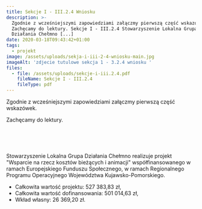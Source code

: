 ```yaml
---
title: Sekcje I - III.2.4 Wniosku
description: >-
  Zgodnie z wcześniejszymi zapowiedziami załączmy pierwszą część wskazówek.
  Zachęcamy do lektury. Sekcje I - III.2.4 Stowarzyszenie Lokalna Grupa
  Działania Chełmno [...]
date: 2020-03-18T09:43:42+01:00
tags:
  - projekt
image: /assets/uploads/sekja-i-iii-2-4-wniosku-main.jpg
imageAlt: 'zdjecie tutulowe sekcja 1 - 3.2.4 wniosku '
files:
  - file: /assets/uploads/sekcje-i-iii.2.4.pdf
    fileName: Sekcje I - III.2.4
    fileType: pdf
---
```

Zgodnie z wcześniejszymi zapowiedziami załączmy pierwszą część wskazówek.

Zachęcamy do lektury.

<br>

<br>

<br>

Stowarzyszenie Lokalna Grupa Działania Chełmno realizuje projekt "Wsparcie na rzecz kosztów bieżących i animacji" współfinansowanego w ramach Europejskiego Funduszu Społecznego, w ramach Regionalnego Programu Operacyjnego Województwa Kujawsko-Pomorskiego.

* Całkowita wartość projektu: 527 383,83 zł,
* Całkowita wartość dofinansowania: 501 014,63 zł,
* Wkład własny: 26 369,20 zł.
